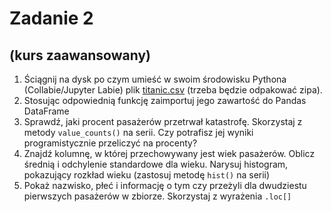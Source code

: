 # Zadanie 2

## (kurs zaawansowany)


1. Ściągnij na dysk po czym umieść w swoim środowisku Pythona (Collabie/Jupyter Labie) plik [titanic.csv](../data/titanic.zip) (trzeba będzie odpakować zipa).
2. Stosując odpowiednią funkcję zaimportuj jego zawartość do Pandas DataFrame
3. Sprawdź, jaki procent pasażerów przetrwał katastrofę. Skorzystaj z metody `value_counts()` na serii. Czy potrafisz jej wyniki programistycznie przeliczyć na procenty?
4. Znajdź kolumnę, w której przechowywany jest wiek pasażerów. Oblicz średnią i odchylenie standardowe dla wieku. Narysuj histogram, pokazujący rozkład wieku (zastosuj metodę `hist()` na serii)
5. Pokaż nazwisko, płeć i informację o tym czy przeżyli dla dwudziestu pierwszych pasażerów w zbiorze. Skorzystaj z wyrażenia `.loc[]`